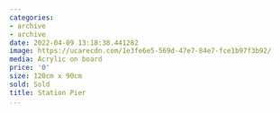```yaml
---
categories:
- archive
- archive
date: 2022-04-09 13:18:38.441282
image: https://ucarecdn.com/1e3fe6e5-569d-47e7-84e7-fce1b97f3b92/
media: Acrylic on board
price: '0'
size: 120cm x 90cm
sold: Sold
title: Station Pier
...
```

